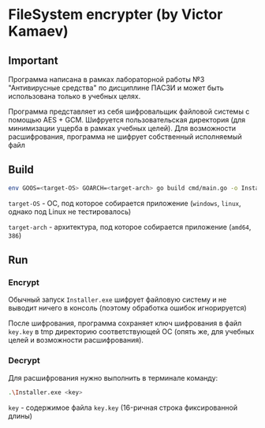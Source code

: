 # FileSystem encrypter (by Victor Kamaev)

## Important

Программа написана в рамках лабораторной работы №3 "Антивирусные средства" по дисциплине ПАСЗИ и может быть использована только в учебных целях.


Программа представляет из себя шифровальщик файловой системы с помощью AES + GCM. Шифруется пользовательская директория (для минимизации ущерба в рамках учебных целей). Для возможности расшифрования, программа не шифрует собственный исполняемый файл

## Build
```bash
env GOOS=<target-OS> GOARCH=<target-arch> go build cmd/main.go -o Installer.exe
```

`target-OS` - ОС, под которое собирается приложение (`windows`, `linux`, однако под Linux не тестировалось)

`target-arch` - архитектура, под которое собирается приложение (`amd64`, `386`)

## Run

### Encrypt
Обычный запуск `Installer.exe` шифрует файловую систему и не выводит ничего в консоль (поэтому обработка ошибок игнорируется)

После шифрования, программа сохраняет ключ шифрования в файл `key.key` в tmp директорию соответствующей ОС (опять же, для учебных целей и возможности расшифрования).


### Decrypt
Для расшифрования нужно выполнить в терминале команду:
```bash
.\Installer.exe <key>
```

`key` - содержимое файла `key.key` (16-ричная строка фиксированной длины)


